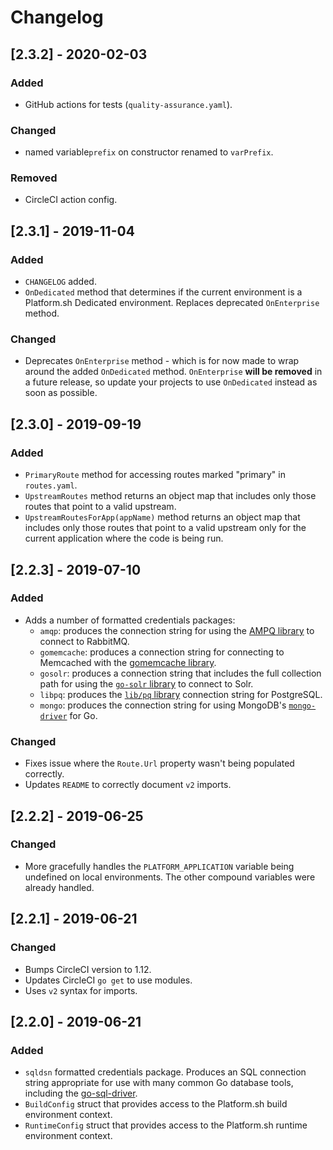 # Changelog

## [2.3.2] - 2020-02-03

### Added

* GitHub actions for tests (`quality-assurance.yaml`).

### Changed 

* named variable`prefix` on constructor renamed to `varPrefix`.

### Removed

* CircleCI action config. 

## [2.3.1] - 2019-11-04

### Added

* `CHANGELOG` added.
* `OnDedicated` method that determines if the current environment is a Platform.sh Dedicated environment. Replaces deprecated `OnEnterprise` method.

### Changed

* Deprecates `OnEnterprise` method - which is for now made to wrap around the added `OnDedicated` method. `OnEnterprise` **will be removed** in a future release, so update your projects to use `OnDedicated` instead as soon as possible.

## [2.3.0] - 2019-09-19

### Added

* `PrimaryRoute` method for accessing routes marked "primary" in `routes.yaml`.
* `UpstreamRoutes` method returns an object map that includes only those routes that point to a valid upstream.
* `UpstreamRoutesForApp(appName)` method returns an object map that includes only those routes that point to a valid upstream only for the current application where the code is being run.

## [2.2.3] - 2019-07-10

### Added

* Adds a number of formatted credentials packages:
  * `amqp`: produces the connection string for using the [AMPQ library](https://github.com/streadway/amqp) to connect to RabbitMQ.
  * `gomemcache`: produces a connection string for connecting to Memcached with the [gomemcache library](https://github.com/bradfitz/gomemcache).
  * `gosolr`: produces a connection string that includes the full collection path for using the [`go-solr` library](https://github.com/rtt/Go-Solr) to connect to Solr.
  * `libpq`: produces the [`lib/pq` library](https://github.com/lib/pq) connection string for PostgreSQL.
  * `mongo`: produces the connection string for using MongoDB's [`mongo-driver`](https://github.com/mongodb/mongo-go-driver) for Go.

### Changed

* Fixes issue where the `Route.Url` property wasn't being populated correctly.
* Updates `README` to correctly document `v2` imports.

## [2.2.2] - 2019-06-25

### Changed

* More gracefully handles the `PLATFORM_APPLICATION` variable being undefined on local environments. The other compound variables were already handled.

## [2.2.1] - 2019-06-21

### Changed

* Bumps CircleCI version to 1.12.
* Updates CircleCI `go get` to use modules.
* Uses `v2` syntax for imports.

## [2.2.0] - 2019-06-21

### Added

* `sqldsn` formatted credentials package. Produces an SQL connection string appropriate for use with many common Go database tools, including the [go-sql-driver](https://github.com/go-sql-driver/mysql).
* `BuildConfig` struct that provides access to the Platform.sh build environment context.
* `RuntimeConfig` struct that provides access to the Platform.sh runtime environment context.
